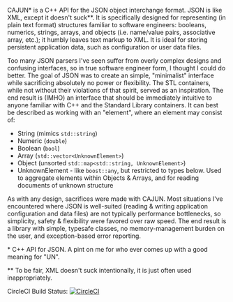 CAJUN\* is a C++ API for the JSON object interchange format. JSON is like XML, except it doesn't suck\*\*. It is specifically designed for representing (in plain text format) structures familiar to software engineers: booleans, numerics, strings, arrays, and objects (i.e. name/value pairs, associative array, etc.); it humbly leaves text markup to XML. It is ideal for storing persistent application data, such as configuration or user data files. 

Too many JSON parsers I've seen suffer from overly complex designs and confusing interfaces, so in true software engineer form, I thought I could do better. The goal of JSON was to create an simple, "minimalist" interface while sacrificing absolutely no power or flexibility. The STL containers, while not without their violations of that spirit, served as an inspiration. The end result is (IMHO) an interface that should be immediately intuitive to anyone familiar with C++ and the Standard Library containers. It can best be described as working with an "element", where an element may consist of:
* String (mimics `std::string`)
* Numeric (`double`)
* Boolean (`bool`)
* Array (`std::vector<UnknownElement>`)
* Object (unsorted `std::map<std::string, UnknownElement>`)
* UnknownElement - like `boost::any`, but restricted to types below. Used to aggregate elements within Objects & Arrays, and for reading documents of unknown structure

As with any design, sacrifices were made with CAJUN. Most situations I've encountered where JSON is well-suited (reading & writing application configuration and data files) are not typically performance bottlenecks, so simplicity, safety & flexibility were favored over raw speed. The end result is a library with simple, typesafe classes, no memory-management burden on the user, and exception-based error reporting.

\* C++ API for JSON. A pint on me for who ever comes up with a good meaning for "UN".

\*\* To be fair, XML doesn't suck intentionally, it is just often used inappropriately.

CircleCI Build Status: [![CircleCI](https://circleci.com/gh/teeks99/cajun-jsonapi.svg?style=svg)](https://circleci.com/gh/teeks99/cajun-jsonapi)
